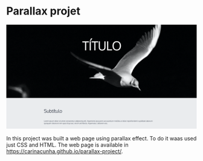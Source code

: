 # **Parallax projet** #

![parallax](parallax.jpg)

In this project was built a web page using parallax effect. To do it waas used just CSS and HTML. The web page is available in https://carinacunha.github.io/parallax-project/.